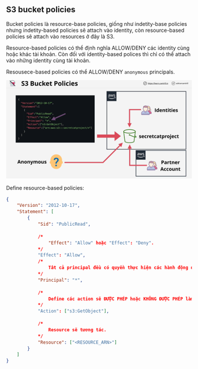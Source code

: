 ## S3 bucket policies

Bucket policies là resource-base policies, giống như indetity-base policies nhưng indetity-based policies sẽ attach vào identity, còn resource-based policies sẽ attach vào resources ở đây là S3.

Resource-based policies có thể  định nghĩa ALLOW/DENY các identity cùng hoặc khác tài khoản. Còn đối với identity-based polices thì chỉ có thể attach vào những identity cùng tài khoản.

Resousece-based policies có thể ALLOW/DENY `anonymous` principals.

![](images/s3-policies.png)

Define resource-based policies:

```json
{
    "Version": "2012-10-17",
    "Statement": [
        {
            "Sid": "PublicRead",

            /*
                "Effect": "Allow" hoặc "Effect": "Deny".
            */
            "Effect": "Allow",
            /* 
                Tât cả principal đều có quyền thực hiện các hành động define trong trường "Action". 
            */
            "Principal": "*",

            /*
                Define các action sẽ ĐƯỢC PHÉP hoặc KHÔNG ĐƯỢC PHÉP làm phụ thuộc vào trường "Effect": "Allow" hay "Effect": "Deny".
            */
            "Action": ["s3:GetObject"],

            /*
                Resource sẽ tương tác.
            */
            "Resource": ["<RESOURCE_ARN>"]
        }
    ]
}
```

